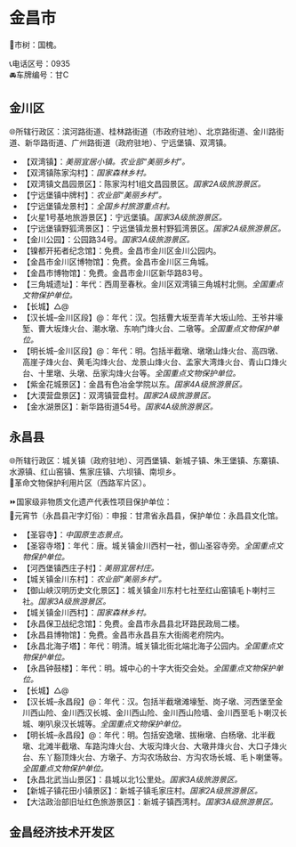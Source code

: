 # 金昌市  
🌳市树：国槐。  

📞电话区号：0935  
🚘车牌编号：甘C  

## 金川区  
🌐所辖行政区：滨河路街道、桂林路街道（市政府驻地）、北京路街道、金川路街道、新华路街道、广州路街道（政府驻地）、宁远堡镇、双湾镇。  

* 【双湾镇】：*美丽宜居小镇。农业部“美丽乡村”。*  
* 【双湾镇陈家沟村】：*国家森林乡村。*  
* 【双湾镇文昌园景区】：陈家沟村1组文昌园景区。*国家2A级旅游景区。*  
* 【宁远堡镇中牌村】：*农业部“美丽乡村”。*  
* 【宁远堡镇龙景村】：*全国乡村旅游重点村。*  
* 【火星1号基地旅游景区】：宁远堡镇。*国家3A级旅游景区。*  
* 【宁远堡镇野狐湾景区】：宁远堡镇龙景村野狐湾景区。*国家2A级旅游景区。*  
* 【金川公园】：公园路34号。*国家3A级旅游景区。*  
* 【镍都开拓者纪念馆】：免费。金昌市金川区金川公园内。  
* 【金昌市金川区博物馆】：免费。金昌市金川区三角城。  
* 【金昌市博物馆】：免费。金昌市金川区新华路83号。  
* 【三角城遗址】：年代：西周至春秋。金川区双湾镇三角城村北侧。*全国重点文物保护单位。*  
* 【长城】△@  
* 【汉长城–金川区段】@：年代：汉。包括曹大坂至青羊大坂山险、王爷井壕堑、曹大坂烽火台、潮水墩、东响门烽火台、二墩等。*全国重点文物保护单位。*  
* 【明长城–金川区段】@：年代：明。包括半截墩、墩墩山烽火台、高四墩、高崖子烽火台、黄毛沟烽火台、龙景山烽火台、孟家大湾烽火台、青山口烽火台、十里墩、头墩、岳家沟烽火台等。*全国重点文物保护单位。*  
* 【紫金花城景区】：金昌有色冶金学院以东。*国家4A级旅游景区。*  
* 【大漠营盘景区】：双湾镇营盘村。*国家2A级旅游景区。*  
* 【金水湖景区】：新华路街道54号。*国家4A级旅游景区。*  

## 永昌县  
🌐所辖行政区：城关镇（政府驻地）、河西堡镇、新城子镇、朱王堡镇、东寨镇、水源镇、红山窑镇、焦家庄镇、六坝镇、南坝乡。  
🚩革命文物保护利用片区（西路军片区）。  

⏩国家级非物质文化遗产代表性项目保护单位：  
🔸元宵节（永昌县卍字灯俗）：申报：甘肃省永昌县，保护单位：永昌县文化馆。  

* 【圣容寺】：*中国原生态景点。*  
* 【圣容寺塔】：年代：唐。城关镇金川西村一社，御山圣容寺旁。*全国重点文物保护单位。*  
* 【河西堡镇西庄子村】：*美丽宜居村庄。*  
* 【城关镇金川东村】：*农业部“美丽乡村”。*  
* 【御山峡汉明历史文化景区】：城关镇金川东村七社至红山窑镇毛卜喇村三社。*国家3A级旅游景区。*  
* 【城关镇金川西村】：*国家森林乡村。*  
* 【永昌保卫战纪念馆】：免费。金昌市永昌县北环路民政局二楼。  
* 【永昌县博物馆】：免费。金昌市永昌县东大街阁老府院内。  
* 【永昌北海子塔】：年代：明清。城关镇北街北端北海子公园内。*全国重点文物保护单位。*  
* 【永昌钟鼓楼】：年代：明。城中心的十字大街交会处。*全国重点文物保护单位。*  
* 【长城】△@  
* 【汉长城–永昌段】@：年代：汉。包括半截墩滩壕堑、岗子墩、河西堡至金川西山险、金川西汉长城、金川西山险、金川西山险墙、金川西至毛卜喇汉长城、喇叭泉汉长城等。*全国重点文物保护单位。*  
* 【明长城–永昌段】@：年代：明。包括安逸墩、拔楸墩、白杨墩、北半截墩、北滩半截墩、车路沟烽火台、大坂沟烽火台、大墩井烽火台、大口子烽火台、东丫豁顶烽火台、方墩子、方沟农场敌台、方沟农场长城、毛卜喇堡等。*全国重点文物保护单位。*  
* 【永昌北武当山景区】：县城以北1公里处。*国家3A级旅游景区。*  
* 【新城子镇花田小镇景区】：新城子镇毛家庄村。*国家2A级旅游景区。*  
* 【大沽政治部旧址红色旅游景区】：新城子镇西湾村。*国家3A级旅游景区。*  

## 金昌经济技术开发区  